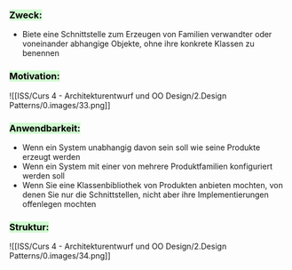 
### <mark style="background: #BBFABBA6;">Zweck:</mark>

- Biete eine Schnittstelle zum Erzeugen von Familien verwandter oder voneinander abhangige Objekte, ohne ihre konkrete Klassen zu benennen

### <mark style="background: #BBFABBA6;">Motivation:</mark>


![[ISS/Curs 4 - Architekturentwurf und OO Design/2.Design Patterns/0.images/33.png]]


### <mark style="background: #BBFABBA6;">Anwendbarkeit:</mark>

- Wenn ein System unabhangig davon sein soll wie seine Produkte erzeugt werden
- Wenn ein System mit einer von mehrere Produktfamilien konfiguriert werden soll
- Wenn Sie eine Klassenbibliothek von Produkten anbieten mochten, von denen Sie nur die Schnittstellen, nicht aber ihre Implementierungen offenlegen mochten


### <mark style="background: #BBFABBA6;">Struktur:</mark>


![[ISS/Curs 4 - Architekturentwurf und OO Design/2.Design Patterns/0.images/34.png]]
